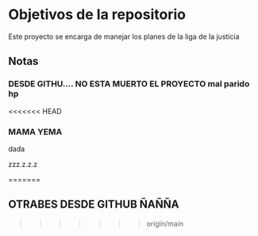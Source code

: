 # Objetivos de la repositorio

Este proyecto se encarga de manejar los planes de la liga de la justicia


## Notas


### DESDE GITHU.... NO ESTA MUERTO EL PROYECTO mal parido hp 

<<<<<<< HEAD
### MAMA YEMA 
dada

zzz.z.z.z

=======
## OTRABES DESDE GITHUB ÑAÑÑA
>>>>>>> origin/main
